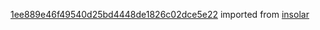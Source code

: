 [1ee889e46f49540d25bd4448de1826c02dce5e22](https://github.com/insolar/insolar/commit/1ee889e46f49540d25bd4448de1826c02dce5e22) imported from [insolar](https://github.com/insolar/insolar)
